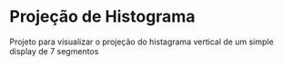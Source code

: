 # Projeção de Histograma

Projeto para visualizar o projeção do histagrama vertical de um simple display de 7 segmentos
